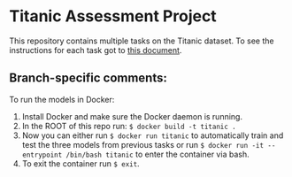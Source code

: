 # Titanic Assessment Project

This repository contains multiple tasks on the Titanic dataset. To see the instructions for each task got to [this document](docs/TASKS.md).


## Branch-specific comments:
To run the models in Docker:
1. Install Docker and make sure the Docker daemon is running.
2. In the ROOT of this repo run: `$ docker build -t titanic .`
3. Now you can either run  `$ docker run titanic` to automatically train and test the three models from previous tasks or run `$ docker run -it --entrypoint /bin/bash titanic` to enter the container via bash.
4. To exit the container run `$ exit`.


